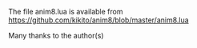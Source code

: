 The file anim8.lua is available from
https://github.com/kikito/anim8/blob/master/anim8.lua

Many thanks to the author(s)
